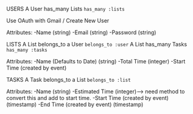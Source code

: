 USERS
A User has_many Lists
`has_many :lists`

Use OAuth with Gmail / Create New User

Attributes:
  -Name (string)
  -Email (string)
  -Password (string)

LISTS
A List belongs_to a User
`belongs_to :user`
A List has_many Tasks
`has_many :tasks`

Attributes:
  -Name (Defaults to Date) (string)
  -Total Time (integer)
  -Start Time (created by event)


TASKS
A Task belongs_to a List
`belongs_to :list`

Attributes:
  -Name (string)
  -Estimated Time (integer)--> need method to convert this and add to start time.
  -Start Time (created by event) (timestamp)
  -End Time (created by event) (timestamp)
